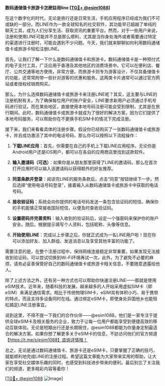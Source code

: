 **数码通储值卡旅游卡怎麽註冊line [[TG💪+ @esim1088](https://t.me/s/esim1088)]**

在这个数字化的时代，无论是旅行还是日常生活，手机应用程序已经成为我们不可或缺的一部分。而LINE作为一款全球知名的社交软件，其功能早已超越了单纯的聊天工具，成为人们分享生活、获取资讯的重要平台。然而，对于一些用户来说，注册和使用LINE可能并不总是那么顺利，尤其是当你身处海外或者需要通过特定的渠道进行注册时，可能会遇到不少问题。今天，我们就来聊聊如何利用数码通储值卡或旅游卡轻松注册LINE。

首先，让我们了解一下什么是数码通储值卡和旅游卡。数码通储值卡是一种预付式的电子支付工具，广泛应用于香港及其他地区的消费场景中。它可以在便利店、餐厅、公共交通等地方使用，非常方便。而旅游卡则专为游客设计，不仅具备储值卡的功能，还常常附带一些针对游客的优惠和服务。这两类卡片通常可以通过官方网站或者授权经销商购买。

那么，为什么选择数码通储值卡或旅游卡来注册LINE呢？其实，这主要与LINE的注册机制有关。为了确保每位用户的账户安全，LINE要求新用户必须通过手机号码进行验证。而在某些地区，直接使用本地号码注册可能会受到限制，尤其是在旅行期间。此时，数码通储值卡或旅游卡就成为了很好的解决方案，因为它们提供了本地号码服务，可以帮助你在不更换手机SIM卡的情况下完成注册。

接下来，我们来看看具体的注册步骤。假设你已经购买了一张数码通储值卡或旅游卡，并且成功激活了其中的电话号码，那么你可以按照以下流程操作：

1. **下载LINE应用**：首先，你需要在自己的手机上下载LINE应用程序。无论你是Android用户还是iOS用户，都可以在各自的应用商店里找到这款软件。

2. **输入邀请码（可选）**：如果你是从朋友那里获得了LINE的邀请码，那么在首次打开应用时可以输入该邀请码以获得额外的好友推荐。

3. **同意条款并登录**：阅读完LINE的服务条款后，点击“同意”按钮继续下一步。然后选择“使用电话号码登录”，接着输入从数码通储值卡或旅游卡中获取的电话号码。

4. **接收验证码**：系统会向你提供的电话号码发送一条包含验证码的短信。确保你的手机能够正常接收国际短信，以便及时查收验证码。

5. **设置密码并完善资料**：输入收到的验证码后，设定一个强密码来保护你的账户安全。随后，根据提示填写个人资料，包括昵称、头像等信息。

6. **开始使用LINE**：完成以上步骤之后，你就正式成为一名LINE用户啦！现在你可以添加好友、加入群组、发送消息以及享受其他丰富的功能了。

需要注意的是，在整个注册过程中，保持网络连接稳定非常重要。如果发现无法接收到验证码，可以尝试切换到Wi-Fi环境再试一次。此外，为了避免不必要的麻烦，请务必妥善保管好自己的数码通储值卡或旅游卡相关信息，不要随意透露给他人。

除了上述方法之外，还有另一种方式也可以帮助你快速注册LINE——那就是使用eSIM技术。近年来，随着科技的发展，越来越多的人开始采用虚拟SIM卡（即eSIM）来满足通信需求。相比于传统物理SIM卡，eSIM具有体积小巧、易于携带的特点，而且支持多设备同时在线。通过绑定eSIM卡，即使身处异国他乡也能轻松搞定LINE注册事宜。

说到这里，不得不提一下我们的合作伙伴——@esim1088。他们是一家专注于提供全球eSIM卡及相关服务的企业，致力于让每一位用户都能享受到便捷高效的移动互联体验。无论是短期出行还是长期居住，@esim1088都能为你量身定制最适合的解决方案。如果你想了解更多关于eSIM卡的信息，不妨访问他们的官方频道【https://t.me/s/esim1088】咨询详情哦！

总之，无论是通过数码通储值卡、旅游卡还是eSIM卡，只要掌握了正确的技巧，就能顺利地完成LINE的注册过程。希望这篇文章能为大家带来实用的帮助，让大家在享受社交媒体乐趣的同时，也感受到科技进步带来的便利。最后别忘了关注我们的频道，更多精彩内容等着你！

[[TG💪+ @esim1088](https://t.me/s/esim1088) ![Image](https://i.postimg.cc/4NQfJmqS/Snipaste-2025-05-13-00-14-12.png)]